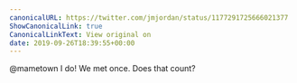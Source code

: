 ```yaml
---
canonicalURL: https://twitter.com/jmjordan/status/1177291725666021377
ShowCanonicalLink: true
CanonicalLinkText: View original on
date: 2019-09-26T18:39:55+00:00
---
```

@mametown I do! We met once. Does that count?